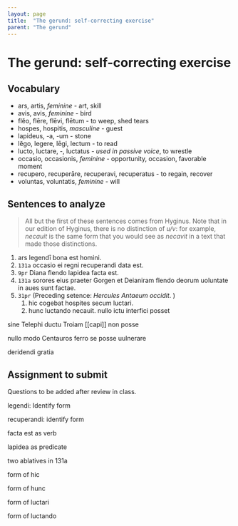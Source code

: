 ```yaml
---
layout: page
title:  "The gerund: self-correcting exercise"
parent: "The gerund"
---
```


# The gerund: self-correcting exercise

## Vocabulary


- ars, artis, *feminine* - art, skill
- avis, avis, *feminine* - bird
- flĕo, flēre, flēvi, flētum - to weep, shed tears
- hospes, hospitis, *masculine* - guest
- lapideus, -a, -um - stone
- lĕgo, legere, lēgi, lectum - to read
- lucto, luctare, -, luctatus - *used in passive voice*, to wrestle
- occasio, occasionis, *feminine* - opportunity, occasion, favorable moment
- recupero, recuperāre, recuperavi, recuperatus - to regain, recover
- voluntas, voluntatis, *feminine* - will


## Sentences to analyze

>  All but the first of these sentences comes from Hyginus.   Note that in our  edition of Hyginus, there is no distinction of *u/v*:  for example, *necauit* is the same form that you would see as *necavit* in a text that made those distinctions.


1.  ars legendī bona est homini.
1. `131a` occasio ei regni recuperandi data est.
1. `9pr` Diana flendo lapidea facta est.
1. `131a` sorores eius praeter Gorgen et Deianiram flendo deorum uoluntate in aues sunt factae.
1. `31pr` (Preceding setence: *Hercules Antaeum occidit*. )
    1. hic cogebat hospites secum luctari.
    1. hunc luctando necauit.
nullo ictu interfici posset


sine Telephi ductu Troiam [[capi]] non posse

nullo modo Centauros ferro se posse uulnerare

deridendi gratia


## Assignment to submit

Questions to be added after review in class.

legendi: Identify form

recuperandi: identify form

facta est as verb

lapidea as predicate

two ablatives in 131a

form of hic

form of hunc

form of luctari

form of luctando
